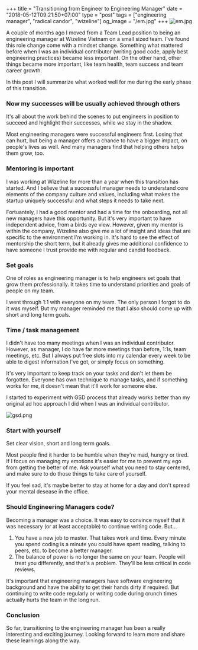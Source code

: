 +++
title = "Transitioning from Engineer to Engineering Manager"
date = "2018-05-12T09:21:50+07:00"
type = "post"
tags = ["engineering manager", "radical candor", "wizeline"]
og_image = "/em.jpg"
+++
![em.jpg](/em.jpg)

A couple of months ago I moved from a Team Lead position to being an engineering manager at Wizeline Vietnam on a small sized team. I've found this role change come with a mindset change. Something what mattered before when I was an individual contributor (writing good code, apply best engineering practices) became less important. On the other hand, other things became more important, like team health, team success and team career growth.

In this post I will summarize what worked well for me during the early phase of this transition.

### Now my successes will be usually achieved through others

It's all about the work behind the scenes to put engineers in position to succeed and highlight their successes, while we stay in the shadow.

Most engineering managers were successful engineers first. Losing that can hurt, but being a manager offers a chance to have a bigger impact, on people's lives as well. And many managers find that helping others helps them grow, too.

### Mentoring is important

I was working at Wizeline for more than a year when this transition has started. And I believe that a successful manager needs to understand core elements of the company culture and values, including what makes the startup uniquely successful and what steps it needs to take next.

Fortuantely, I had a good mentor and had a time for the onboarding, not all new managers have this opportunity. But it's very important to have independent advice, from a birds eye view. However, given my mentor is within the company, Wizeline also give me a lot of insight and ideas that are specific to the environment I'm working in. It's hard to see the effect of mentorship the short term, but it already gives me additional confidence to have someone I trust provide me with regular and candid feedback.

### Set goals

One of roles as engineering manager is to help engineers set goals that grow them professionally. It takes time to understand priorities and goals of people on my team.

I went through 1:1 with everyone on my team. The only person I forgot to do it was myself. But my manager reminded me that I also should come up with short and long term goals.

### Time / task management

I didn't have too many meetings when I was an individual contributor. However, as manager, I do have far more meetings than before, 1:1s, team meetings, etc. But I always put free slots into my calendar every week to be able to digest information I've got, or simply focus on something.

It's very important to keep track on your tasks and don't let them be forgotten. Everyone has own technique to manage tasks, and if something works for me, it doesn't mean that it'll work for someone else.

I started to experiment with GSD process that already works better than my original ad hoc approach I did when I was an individual contributor.

![gsd.png](/gsd.png)

### Start with yourself

Set clear vision, short and long term goals.

Most people find it harder to be humble when they're mad, hungry or tired. If I focus on managing my emotions it's easier for me to prevent my ego from getting the better of me. Ask yourself what you need to stay centered, and make sure to do those things to take care of yourself.

If you feel sad, it's maybe better to stay at home for a day and don't spread your mental desease in the office.

### Should Engineering Managers code?

Becoming a manager was a choice. It was easy to convince myself that it was necessary (or at least acceptable) to continue writing code. But...

1. You have a new job to master. That takes work and time. Every minute you spend coding is a minute you could have spent reading, talking to peers, etc. to become a better manager.
2. The balance of power is no longer the same on your team. People will treat you differently, and that's a problem. They'll be less critical in code reviews.

It's important that engineering managers have software engineering background and have the ability to get their hands dirty if required. But continuing to write code regularly or writing code during crunch times actually hurts the team in the long run.

### Conclusion

So far, transitioning to the engineering manager has been a really interesting and exciting journey. Looking forward to learn more and share these learnings along the way.